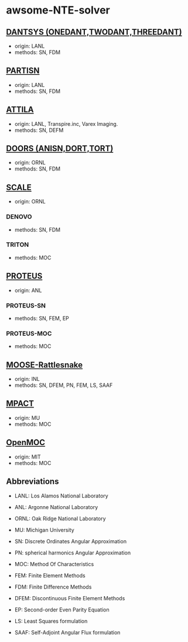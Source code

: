 # awsome-NTE-solver

## [DANTSYS (ONEDANT,TWODANT,THREEDANT)](https://rsicc.ornl.gov/codes/ccc/ccc5/ccc-547.html)
  - origin: LANL
  - methods: SN, FDM

## [PARTISN](https://rsicc.ornl.gov/codes/ccc/ccc7/ccc-760.html)
  - origin: LANL
  - methods: SN, FDM

## [ATTILA](https://www.attilasoftware.com/)
  - origin: LANL, Transpire.inc, Varex Imaging.
  - methods: SN, DEFM

## [DOORS (ANISN,DORT,TORT)](https://rsicc.ornl.gov/codes/ccc/ccc6/ccc-650.html)
  - origin: ORNL
  - methods: SN, FDM

## [SCALE](https://www.ornl.gov/scale)
  - origin: ORNL
### DENOVO
  - methods: SN, FDM
### TRITON
  - methods: MOC

## [PROTEUS](http://www.ne.anl.gov/codes/proteus/)
  - origin: ANL
### PROTEUS-SN
  - methods: SN, FEM, EP
### PROTEUS-MOC
  - methods: MOC

## [MOOSE-Rattlesnake](https://rattlesnake.inl.gov/SitePages/Home.aspx)
  - origin: INL
  - methods: SN, DFEM, PN, FEM, LS, SAAF

## [MPACT](http://web.ornl.gov/sci/casl/highlights/verification_of_MPACT.shtml)
  - origin: MU
  - methods: MOC

## [OpenMOC](https://mit-crpg.github.io/OpenMOC/)
  - origin: MIT
  - methods: MOC

## Abbreviations
- LANL: Los Alamos National Laboratory
- ANL: Argonne National Laboratory
- ORNL: Oak Ridge National Laboratory
- MU: Michigan University

- SN: Discrete Ordinates Angular Approximation
- PN: spherical harmonics Angular Approximation
- MOC: Method Of Characteristics


- FEM: Finite Element Methods
- FDM: Finite Difference Methods
- DFEM: Discontinuous Finite Element Methods

- EP: Second-order Even Parity Equation
- LS: Least Squares formulation
- SAAF: Self-Adjoint Angular Flux formulation

